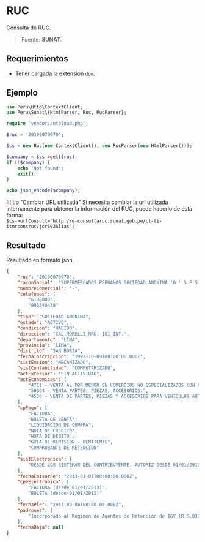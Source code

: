 # RUC

Consulta de RUC.
> Fuente: **SUNAT**.

## Requerimientos
- Tener cargada la extension `dom`.

## Ejemplo

```php
use Peru\Http\ContextClient;
use Peru\Sunat\{HtmlParser, Ruc, RucParser};

require 'vendor/autoload.php';

$ruc = '20100070970';

$cs = new Ruc(new ContextClient(), new RucParser(new HtmlParser()));

$company = $cs->get($ruc);
if (!$company) {
    echo 'Not found';
    exit();
}

echo json_encode($company);

```

!!! tip "Cambiar URL utilizada"
    Si necesita cambiar la url utilizada internamente para obtener la información del RUC, puede hacerlo de esta forma:  
    `$cs->urlConsult='http://e-consultaruc.sunat.gob.pe/cl-ti-itmrconsruc/jcrS03Alias';`

## Resultado

Resultado en formato json.

```json
{
    "ruc": "20100070970",
    "razonSocial": "SUPERMERCADOS PERUANOS SOCIEDAD ANONIMA 'O ' S.P.S.A.",
    "nombreComercial": "-",
    "telefonos": [
        "6188000",
        "993548438"
    ],
    "tipo": "SOCIEDAD ANONIMA",
    "estado": "ACTIVO",
    "condicion": "HABIDO",
    "direccion": "CAL.MORELLI NRO. 181 INT.",
    "departamento": "LIMA",
    "provincia": "LIMA",
    "distrito": "SAN BORJA",
    "fechaInscripcion": "1992-10-09T00:00:00.000Z",
    "sistEmsion": "MECANIZADO",
    "sistContabilidad": "COMPUTARIZADO",
    "actExterior": "SIN ACTIVIDAD",
    "actEconomicas": [
        "4711 - VENTA AL POR MENOR EN COMERCIOS NO ESPECIALIZADOS CON PREDOMINIO DE LA VENTA DE ALIMENTOS, BEBIDAS O TABACO",
        "50304 - VENTA PARTES, PIEZAS, ACCESORIOS.",
        "4530 - VENTA DE PARTES, PIEZAS Y ACCESORIOS PARA VEHÍCULOS AUTOMOTORES"
    ],
    "cpPago": [
        "FACTURA",
        "BOLETA DE VENTA",
        "LIQUIDACION DE COMPRA",
        "NOTA DE CREDITO",
        "NOTA DE DEBITO",
        "GUIA DE REMISION - REMITENTE",
        "COMPROBANTE DE RETENCION"
    ],
    "sistElectronica": [
        "DESDE LOS SISTEMAS DEL CONTRIBUYENTE. AUTORIZ DESDE 01/01/2013"
    ],
    "fechaEmisorFe": "2013-01-01T00:00:00.000Z",
    "cpeElectronico": [
        "FACTURA (desde 01/01/2013)",
        "BOLETA (desde 01/01/2013)"
    ],
    "fechaPle": "2011-09-08T00:00:00.000Z",
    "padrones": [
        "Incorporado al Régimen de Agentes de Retención de IGV (R.S.037-2002) a partir del 01/06/2002"
    ],
    "fechaBaja": null
}
```
